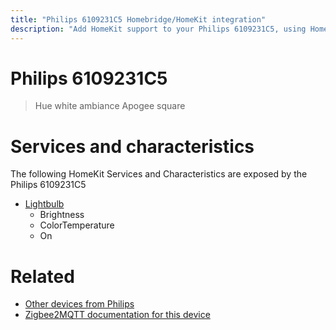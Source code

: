 ```yaml
---
title: "Philips 6109231C5 Homebridge/HomeKit integration"
description: "Add HomeKit support to your Philips 6109231C5, using Homebridge, Zigbee2MQTT and homebridge-z2m."
---
```

<!---
This file has been GENERATED using src/docgen/docgen.ts
DO NOT EDIT THIS FILE MANUALLY!
-->
# Philips 6109231C5
> Hue white ambiance Apogee square


# Services and characteristics
The following HomeKit Services and Characteristics are exposed by
the Philips 6109231C5

* [Lightbulb](../../light.md)
  * Brightness
  * ColorTemperature
  * On


# Related
* [Other devices from Philips](../index.md#philips)
* [Zigbee2MQTT documentation for this device](https://www.zigbee2mqtt.io/devices/6109231C5.html)